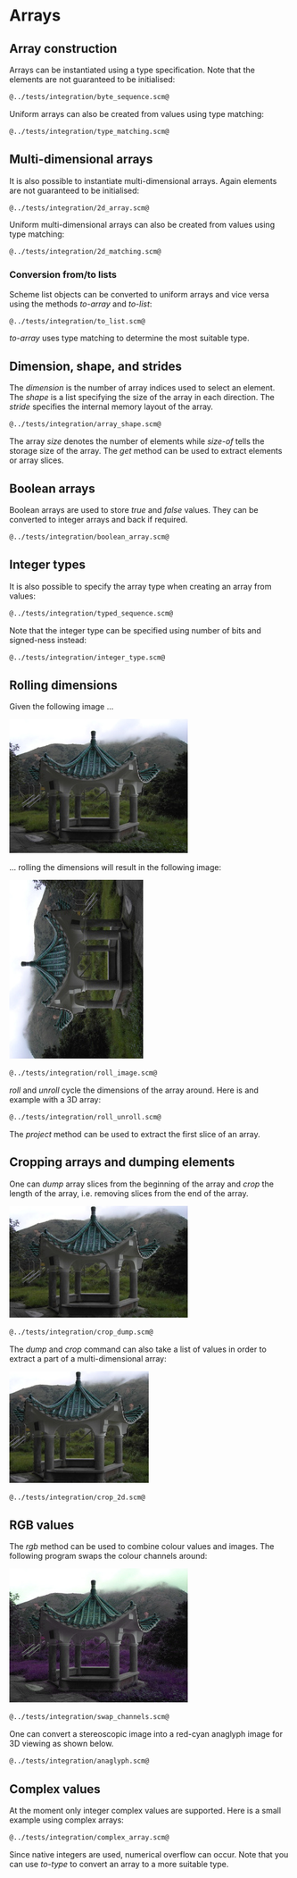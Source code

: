 # Arrays
## Array construction

Arrays can be instantiated using a type specification. Note that the elements are not guaranteed to be initialised:

```Scheme
@../tests/integration/byte_sequence.scm@
```

Uniform arrays can also be created from values using type matching:

```Scheme
@../tests/integration/type_matching.scm@
```

## Multi-dimensional arrays

It is also possible to instantiate multi-dimensional arrays. Again elements are not guaranteed to be initialised:

```Scheme
@../tests/integration/2d_array.scm@
```

Uniform multi-dimensional arrays can also be created from values using type matching:

```Scheme
@../tests/integration/2d_matching.scm@
```

### Conversion from/to lists

Scheme list objects can be converted to uniform arrays and vice versa using the methods *to-array* and *to-list*:

```Scheme
@../tests/integration/to_list.scm@
```

*to-array* uses type matching to determine the most suitable type.

## Dimension, shape, and strides

The *dimension* is the number of array indices used to select an element. The *shape* is a list specifying the size of the array in each direction. The *stride* specifies the internal memory layout of the array.

```Scheme
@../tests/integration/array_shape.scm@
```

The array *size* denotes the number of elements while *size-of* tells the storage size of the array. The *get* method can be used to extract elements or array slices.

## Boolean arrays

Boolean arrays are used to store *true* and *false* values. They can be converted to integer arrays and back if required.

```Scheme
@../tests/integration/boolean_array.scm@
```

## Integer types

It is also possible to specify the array type when creating an array from values:

```Scheme
@../tests/integration/typed_sequence.scm@
```

Note that the integer type can be specified using number of bits and signed-ness instead:

```Scheme
@../tests/integration/integer_type.scm@
```

## Rolling dimensions

Given the following image ...

![pavillion.jpg](pavillion.jpg "Test input image")

... rolling the dimensions will result in the following image:

![rolled.jph](rolled.jpg "Dimension rolled")

```Scheme
@../tests/integration/roll_image.scm@
```

*roll* and *unroll* cycle the dimensions of the array around. Here is and example with a 3D array:

```Scheme
@../tests/integration/roll_unroll.scm@
```

The *project* method can be used to extract the first slice of an array.

## Cropping arrays and dumping elements

One can *dump* array slices from the beginning of the array and *crop* the length of the array, i.e. removing slices from the end of the array.

![cropped.jpg](cropped.jpg "Cropped image")

```Scheme
@../tests/integration/crop_dump.scm@
```

The *dump* and *crop* command can also take a list of values in order to extract a part of a multi-dimensional array:

![crop2d.jpg](crop2d.jpg "2d cropped image")

```Scheme
@../tests/integration/crop_2d.scm@
```

## RGB values

The *rgb* method can be used to combine colour values and images. The following program swaps the colour channels around:

![swap-channels.jpg](swap-channels.jpg "Image with colour channels swapped")

```Scheme
@../tests/integration/swap_channels.scm@
```

One can convert a stereoscopic image into a red-cyan anaglyph image for 3D viewing as shown below.

```Scheme
@../tests/integration/anaglyph.scm@
```

## Complex values

At the moment only integer complex values are supported. Here is a small example using complex arrays:

```Scheme
@../tests/integration/complex_array.scm@
```

Since native integers are used, numerical overflow can occur.
Note that you can use *to-type* to convert an array to a more suitable type.
